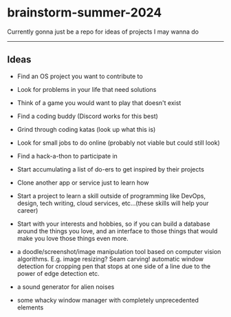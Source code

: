 # brainstorm-summer-2024
Currently gonna just be a repo for ideas of projects I may wanna do

---

## Ideas

- Find an OS project you want to contribute to

- Look for problems in your life that need solutions

- Think of a game you would want to play that doesn't exist

- Find a coding buddy (Discord works for this best)

- Grind through coding katas (look up what this is)

- Look for small jobs to do online (probably not viable but could still look)

- Find a hack-a-thon to participate in

- Start accumulating a list of do-ers to get inspired by their projects

- Clone another app or service just to learn how

- Start a project to learn a skill outside of programming like DevOps, design, tech writing, cloud services, etc...(these skills will help your career)

- Start with your interests and hobbies, so if you can build a database around the things you love, and an interface to those things that would make you love those things even more.

- a doodle/screenshot/image manipulation tool based on computer vision algorithms. E.g.
	image resizing? Seam carving!
	automatic window detection for cropping
	pen that stops at one side of a line due to the power of edge detection
	etc.

- a sound generator for alien noises

- some whacky window manager with completely unprecedented elements